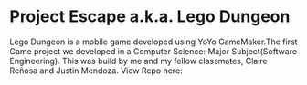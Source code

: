# Project Escape a.k.a. Lego Dungeon
Lego Dungeon is a mobile game developed using YoYo GameMaker.The first Game project we developed in a Computer Science: Major Subject(Software Engineering). This was build by me and my fellow classmates, Claire Reñosa and Justin Mendoza. View Repo here:
